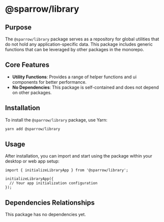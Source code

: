 # @sparrow/library

## Purpose

The `@sparrow/library` package serves as a repository for global utilities that do not hold any application-specific data. This package includes generic functions that can be leveraged by other packages in the monorepo.


## Core Features

- **Utility Functions**: Provides a range of helper functions and ui components for better performance.
- **No Dependencies**: This package is self-contained and does not depend on other packages.

## Installation

To install the `@sparrow/library` package, use Yarn:

```bash
yarn add @sparrow/library
```

## Usage
After installation, you can import and start using the package within your desktop or web app setup:

```
import { initializeLibraryApp } from '@sparrow/library';

initializeLibraryApp({
  // Your app initialization configuration
});
```
## Dependencies Relationships

This package has no dependencies yet.
